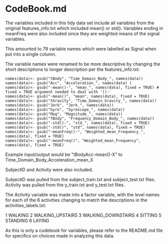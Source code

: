 CodeBook.md
==========================

The variables included in this tidy data set include all variables from the original features_info.txt which included mean() or std().
Variables ending in meanFreq were also included since they are weighted means of the signal variables.

This amounted to 79 variable names which were labelled as Signal when put into a single column.

The variable names were renamed to be more descriptive by changing the short descriptions to longer description per the features_info.txt:

	names(data)<- gsub("tBody", "Time_Domain_Body_", names(data))
	names(data)<- gsub("Acc", "Acceleration_", names(data) )
	names(data)<- gsub("-mean()-", "mean_", names(data), fixed = TRUE) # fixed = TRUE argument needed to deal with '()-'
	names(data)<- gsub("-mean()", "mean", names(data), fixed = TRUE)
	names(data)<- gsub("tGravity", "Time_Domain_Gravity_", names(data))
	names(data)<- gsub("Jerk", "Jerk_", names(data))
	names(data)<- gsub("Gyro", "Gyroscope_", names(data))
	names(data)<- gsub("Mag", "Magnitude_", names(data))
	names(data)<- gsub("fBody", "Frequency_Domain_Body_", names(data))
	names(data)<- gsub("-std()-", "std_", names(data), fixed = TRUE)
	names(data)<- gsub("-std()", "std", names(data), fixed = TRUE)
	names(data)<- gsub("-meanFreq()-", "Weighted_mean_Frequency_", names(data), fixed = TRUE)
	names(data)<- gsub("-meanFreq()", "Weighted_mean_Frequency", names(data), fixed = TRUE)

Example input/output would be "tBodyAcc-mean()-X" to Time_Domain_Body_Acceleration_mean_X

SubjectID and Activity were also included.

SubjectID was pulled from the subject_train.txt and subject_test.txt files.
Activity was pulled from the y_train.txt and y_test.txt files.

The Activity variable was made into a factor variable, with the level names for each of the 6 activities changing to match the descriptions in the activities_labels.txt:

1 WALKING
2 WALKING_UPSTAIRS
3 WALKING_DOWNSTAIRS
4 SITTING
5 STANDING
6 LAYING

As this is only a codebook for variables, please refer to the README.md file for specifics on choices made in analyzing this data.


